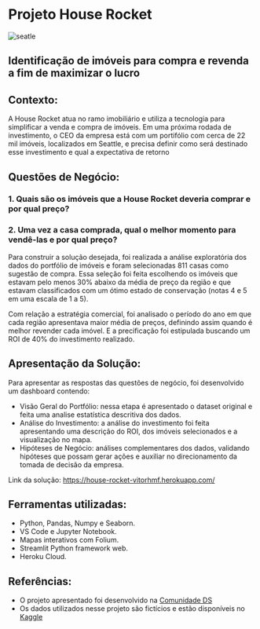 # Projeto House Rocket

![seatle](https://user-images.githubusercontent.com/96602900/168178443-fba09fb3-8716-4fa2-be24-90f71bcbcfff.jpg)

## Identificação de imóveis para compra e revenda a fim de maximizar o lucro

## Contexto:

A House Rocket atua no ramo imobiliário e utiliza a tecnologia para simplificar a venda e compra de imóveis. Em uma próxima rodada de investimento, o CEO da empresa está com um portifólio com cerca de 22 mil imóveis, localizados em Seattle, e precisa definir como será destinado esse investimento e qual a expectativa de retorno 

## Questões de Negócio:
### 1. Quais são os imóveis que a House Rocket deveria comprar e por qual preço?
### 2. Uma vez a casa comprada, qual o melhor momento para vendê-las e por qual preço?

Para construir a solução desejada, foi realizada a análise exploratória dos dados do portfólio de imóveis e foram selecionadas 811 casas como sugestão de compra. Essa seleção foi feita escolhendo os imóveis que estavam pelo menos 30% abaixo da média de preço da região e que estavam classificados com um ótimo estado de conservação (notas 4 e 5 em uma escala de 1 a 5).

Com relação a estratégia comercial, foi analisado o período do ano em que cada região apresentava maior média de preços, definindo assim quando é melhor revender cada imóvel. E a precificação foi estipulada buscando um ROI de 40% do investimento realizado.

## Apresentação da Solução:

Para apresentar as respostas das questões de negócio, foi desenvolvido um dashboard contendo:
  - Visão Geral do Portfólio: nessa etapa é apresentado o dataset original e feita uma analise estatística descritiva dos dados.
  - Análise do Investimento: a análise do investimento foi feita apresentando uma descrição do ROI, dos imóveis selecionados e a visualização no mapa.
  - Hipóteses de Negócio: análises complementares dos dados, validando hipóteses que possam gerar ações e auxiliar no direcionamento da tomada de decisão da empresa.

Link da solução: https://house-rocket-vitorhmf.herokuapp.com/

## Ferramentas utilizadas:

- Python, Pandas, Numpy e Seaborn.
- VS Code e Jupyter Notebook.
- Mapas interativos com Folium.
- Streamlit Python framework web.
- Heroku Cloud.

## Referências:

- O projeto apresentado foi desenvolvido na [Comunidade DS](https://www.comunidadedatascience.com/)
- Os dados utilizados nesse projeto são fictícios e estão disponíveis no [Kaggle](https://www.kaggle.com/datasets/shivachandel/kc-house-data)

